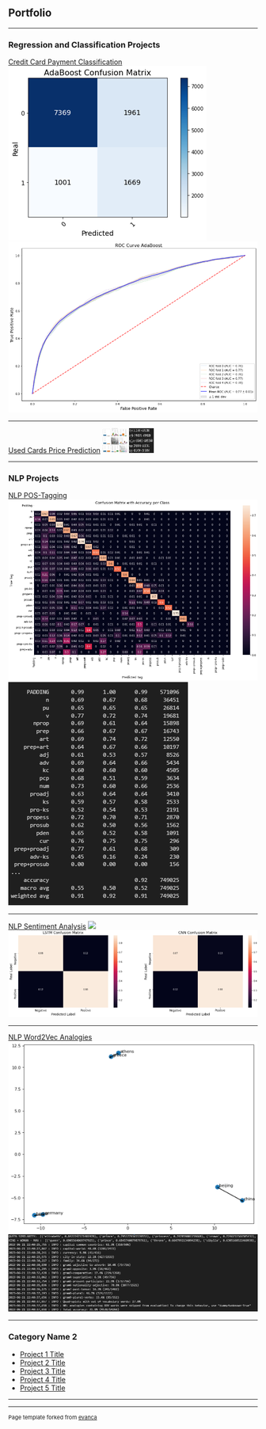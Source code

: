 ## Portfolio

---

### Regression and Classification Projects

[Credit Card Payment Classification](/credit-card-classification)
<img src="images/credit-card-cm-ada.png"/>
<img src="images/credit-card-roc-ada.png"/>

---

[Used Cards Price Prediction](/used-cars-price-prediction)
<img src="images/used_car_prices_eda.png" width="50" height="50"/>
<img src="images/used_car_prices_model_results.png" width="50" height="50"/>

---

### NLP Projects

[NLP POS-Tagging](/pos-tagging)
<img src="images/pos-tagging-cm.png"/>
<img src="images/pos-tagging-results.png"/>

---

[NLP Sentiment Analysis](/sentiment-analysis)
<img src="images/sentiment_analysis_confusion_lstm.png"/>
<img src="images/sentiment_analysis_confusion_matrices.png"/>

---

[NLP Word2Vec Analogies](/analogies)
<img src="images/word2vec.png"/>
<img src="images/word-similarities.png"/>

---

### Category Name 2

- [Project 1 Title](http://example.com/)
- [Project 2 Title](http://example.com/)
- [Project 3 Title](http://example.com/)
- [Project 4 Title](http://example.com/)
- [Project 5 Title](http://example.com/)

---




---
<p style="font-size:11px">Page template forked from <a href="https://github.com/evanca/quick-portfolio">evanca</a></p>
<!-- Remove above link if you don't want to attibute -->
